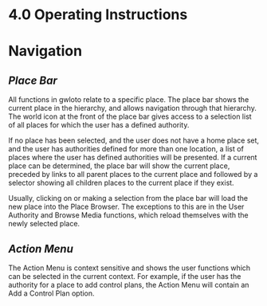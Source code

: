 # 4.0 Operating Instructions

# **Navigation**

## **_Place Bar_**

All functions in gwloto relate to a specific place. The place bar shows the current place in the hierarchy, and allows navigation through that hierarchy. The world icon at the front of the place bar gives access to a selection list of all places for which the user has a defined authority.

If no place has been selected, and the user does not have a home place set, and the user has authorities defined for more than one location, a list of places where the user has defined authorities will be presented. If a current place can be determined, the place bar will show the current place, preceded by links to all parent places to the current place and followed by a selector showing all children places to the current place if they exist.

Usually, clicking on or making a selection from the place bar will load the new place into the Place Browser. The exceptions to this are in the User Authority and Browse Media functions, which reload themselves with the newly selected place.

## **_Action Menu_**

The Action Menu is context sensitive and shows the user functions which can be selected in the current context. For example, if the user has the authority for a place to add control plans, the Action Menu will contain an Add a Control Plan option.





